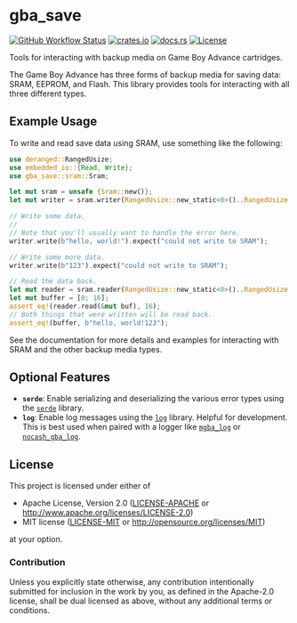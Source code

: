 # gba_save

[![GitHub Workflow Status](https://img.shields.io/github/check-runs/Anders429/gba_save/master?label=tests)](https://github.com/Anders429/gba_save/actions?query=branch%3Amaster)
[![crates.io](https://img.shields.io/crates/v/gba_save)](https://crates.io/crates/gba_save)
[![docs.rs](https://docs.rs/gba_save/badge.svg)](https://docs.rs/gba_save)
[![License](https://img.shields.io/crates/l/gba_save)](#license)

Tools for interacting with backup media on Game Boy Advance cartridges.

The Game Boy Advance has three forms of backup media for saving data: SRAM, EEPROM, and Flash. This library provides tools for interacting with all three different types.

## Example Usage
To write and read save data using SRAM, use something like the following:

``` rust
use deranged::RangedUsize;
use embedded_io::{Read, Write};
use gba_save::sram::Sram;

let mut sram = unsafe {Sram::new()};
let mut writer = sram.writer(RangedUsize::new_static<0>()..RangedUsize::new_static<15>());

// Write some data.
//
// Note that you'll usually want to handle the error here.
writer.write(b"hello, world!").expect("could not write to SRAM");

// Write some more data.
writer.write(b"123").expect("could not write to SRAM");

// Read the data back.
let mut reader = sram.reader(RangedUsize::new_static<0>()..RangedUsize::new_static<15>());
let mut buffer = [0; 16];
assert_eq!(reader.read(&mut buf), 16);
// Both things that were written will be read back.
assert_eq!(buffer, b"hello, world!123");
```

See the documentation for more details and examples for interacting with SRAM and the other backup media types.

## Optional Features
- **`serde`**: Enable serializing and deserializing the various error types using the [`serde`](https://crates.io/crates/serde) library.
- **`log`**: Enable log messages using the [`log`](https://crates.io/crates/log) library.
Helpful for development. This is best used when paired with a logger like [`mgba_log`](https://crates.io/crates/mgba_log) or
[`nocash_gba_log`](https://crates.io/crates/nocash_gba_log).

## License
This project is licensed under either of

* Apache License, Version 2.0
([LICENSE-APACHE](https://github.com/Anders429/gba_save/blob/HEAD/LICENSE-APACHE) or
http://www.apache.org/licenses/LICENSE-2.0)
* MIT license
([LICENSE-MIT](https://github.com/Anders429/gba_save/blob/HEAD/LICENSE-MIT) or
http://opensource.org/licenses/MIT)

at your option.

### Contribution
Unless you explicitly state otherwise, any contribution intentionally submitted for inclusion in the work by you, as defined in the Apache-2.0 license, shall be dual licensed as above, without any additional terms or conditions.
